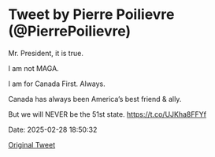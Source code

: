 # Tweet by Pierre Poilievre (@PierrePoilievre)

Mr. President, it is true.
  
I am not MAGA. 
 
I am for Canada First. Always.
 
Canada has always been America’s best friend &amp; ally.
 
But we will NEVER be the 51st state. https://t.co/UJKha8FFYf

Date: 2025-02-28 18:50:32

[Original Tweet](https://x.com/PierrePoilievre/status/1895547148093309239)
